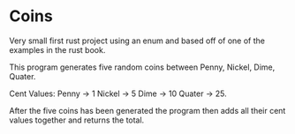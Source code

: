 # Coins
Very small first rust project using an enum and based off of one of the examples in the rust book.

This program generates five random coins between Penny, Nickel, Dime, Quater.

Cent Values:
Penny -> 1
Nickel -> 5
Dime -> 10
Quater -> 25.

After the five coins has been generated the program then adds all their cent values together and returns the total.
